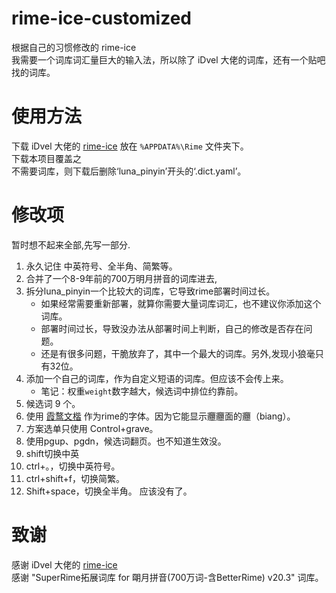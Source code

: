 # rime-ice-customized
根据自己的习惯修改的 rime-ice  
我需要一个词库词汇量巨大的输入法，所以除了 iDvel 大佬的词库，还有一个贴吧找的词库。

# 使用方法
下载 iDvel 大佬的 [rime-ice](https://github.com/iDvel/rime-ice) 放在 `%APPDATA%\Rime` 文件夹下。  
下载本项目覆盖之  
不需要词库，则下载后删除‘luna_pinyin’开头的‘.dict.yaml’。

# 
# 修改项
暂时想不起来全部,先写一部分.

1. 永久记住 中英符号、全半角、简繁等。
2. 合并了一个8-9年前的700万明月拼音的词库进去,
3. 拆分luna_pinyin一个比较大的词库，它导致rime部署时间过长。
    - 如果经常需要重新部署，就算你需要大量词库词汇，也不建议你添加这个词库。
    - 部署时间过长，导致没办法从部署时间上判断，自己的修改是否存在问题。
    - 还是有很多问题，干脆放弃了，其中一个最大的词库。另外,发现小狼毫只有32位。
4. 添加一个自己的词库，作为自定义短语的词库。但应该不会传上来。  
    - 笔记：权重`weight`数字越大，候选词中排位约靠前。
5. 候选词 9 个。
6. 使用 [霞鹜文楷](https://github.com/lxgw/LxgwWenKai) 作为rime的字体。因为它能显示𰻝𰻝面的𰻝（biang）。
7. 方案选单只使用 Control+grave。
8. 使用pgup、pgdn，候选词翻页。也不知道生效没。
9. shift切换中英
10. ctrl+。，切换中英符号。
11. ctrl+shift+f，切换简繁。
12. Shift+space，切换全半角。
应该没有了。

# 致谢
感谢 iDvel 大佬的 [rime-ice](https://github.com/iDvel/rime-ice)  
感谢 "SuperRime拓展词库 for 朙月拼音(700万词-含BetterRime) v20.3" 词库。
